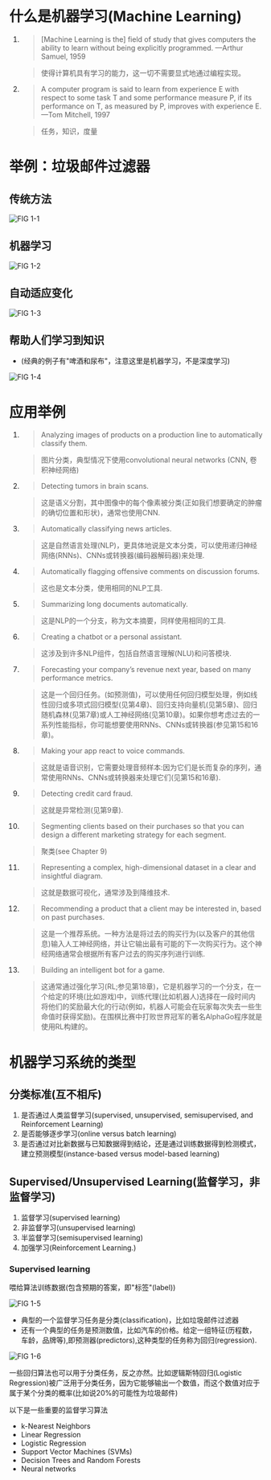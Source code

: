 # 什么是机器学习(Machine Learning)

1. > [Machine Learning is the] field of study that gives computers the ability to learn
without being explicitly programmed.
—Arthur Samuel, 1959

   > 使得计算机具有学习的能力，这一切不需要显式地通过编程实现。

2. > A computer program is said to learn from experience E with respect to some task T
and some performance measure P, if its performance on T, as measured by P,
improves with experience E.
—Tom Mitchell, 1997

   > 任务，知识，度量

# 举例：垃圾邮件过滤器
## 传统方法
![FIG 1-1](PIC/FIG_1_1.png)
## 机器学习
![FIG 1-2](PIC/FIG_1_2.png)
## 自动适应变化
![FIG 1-3](PIC/FIG_1_3.png)
## 帮助人们学习到知识
* (经典的例子有"啤酒和尿布"，注意这里是机器学习，不是深度学习)

![FIG 1-4](PIC/FIG_1_4.png)
# 应用举例
1. > Analyzing images of products on a production line to automatically classify them.

   > 图片分类，典型情况下使用convolutional neural networks (CNN, 卷积神经网络)

2. > Detecting tumors in brain scans.

   > 这是语义分割，其中图像中的每个像素被分类(正如我们想要确定的肿瘤的确切位置和形状)，通常也使用CNN.

3. > Automatically classifying news articles.

   > 这是自然语言处理(NLP)，更具体地说是文本分类，可以使用递归神经网络(RNNs)、CNNs或转换器(编码器解码器)来处理.

4. > Automatically flagging offensive comments on discussion forums.

   > 这也是文本分类，使用相同的NLP工具.   
5. > Summarizing long documents automatically.

   > 这是NLP的一个分支，称为文本摘要，同样使用相同的工具.
   
6. > Creating a chatbot or a personal assistant.

   > 这涉及到许多NLP组件，包括自然语言理解(NLU)和问答模块.

7. > Forecasting your company’s revenue next year, based on many performance metrics.

   > 这是一个回归任务。(如预测值)，可以使用任何回归模型处理，例如线性回归或多项式回归模型(见第4章)、回归支持向量机(见第5章)、回归随机森林(见第7章)或人工神经网络(见第10章)。如果你想考虑过去的一系列性能指标，你可能想要使用RNNs、CNNs或转换器(参见第15和16章)。

8. > Making your app react to voice commands.

   > 这就是语音识别，它需要处理音频样本:因为它们是长而复杂的序列，通常使用RNNs、CNNs或转换器来处理它们(见第15和16章).

9. > Detecting credit card fraud.

   > 这就是异常检测(见第9章).

10. > Segmenting clients based on their purchases so that you can design a different marketing strategy for each segment.

    > 聚类(see Chapter 9)

11. > Representing a complex, high-dimensional dataset in a clear and insightful diagram.

    > 这就是数据可视化，通常涉及到降维技术.
    
12. > Recommending a product that a client may be interested in, based on past purchases.

    > 这是一个推荐系统。一种方法是将过去的购买行为(以及客户的其他信息)输入人工神经网络，并让它输出最有可能的下一次购买行为。这个神经网络通常会根据所有客户过去的购买序列进行训练.

13. > Building an intelligent bot for a game.

    > 这通常通过强化学习(RL;参见第18章)，它是机器学习的一个分支，在一个给定的环境(比如游戏)中，训练代理(比如机器人)选择在一段时间内将他们的奖励最大化的行动(例如，机器人可能会在玩家每次失去一些生命值时获得奖励)。在围棋比赛中打败世界冠军的著名AlphaGo程序就是使用RL构建的。

# 机器学习系统的类型
## 分类标准(互不相斥)
1. 是否通过人类监督学习(supervised, unsupervised, semisupervised, and Reinforcement Learning)    
2. 是否能够逐步学习(online versus batch learning)
3. 是否通过对比新数据与已知数据得到结论，还是通过训练数据得到检测模式，建立预测模型(instance-based versus model-based learning)

## Supervised/Unsupervised Learning(监督学习，非监督学习)
1. 监督学习(supervised learning)
2. 非监督学习(unsupervised learning)
3. 半监督学习(semisupervised learning)
4. 加强学习(Reinforcement Learning.)

### Supervised learning
喂给算法训练数据(包含预期的答案，即"标签"(label))

![FIG 1-5](PIC/FIG_1_5.png)

* 典型的一个监督学习任务是分类(classification)，比如垃圾邮件过滤器
* 还有一个典型的任务是预测数值，比如汽车的价格。给定一组特征(历程数，车龄，品牌等),即预测器(predictors),这种类型的任务称为回归(regression).

![FIG 1-6](PIC/FIG_1_6.png)

一些回归算法也可以用于分类任务，反之亦然。比如逻辑斯特回归(Logistic Regression)被广泛用于分类任务，因为它能够输出一个数值，而这个数值对应于属于某个分类的概率(比如说20%的可能性为垃圾邮件)


以下是一些重要的监督学习算法
* k-Nearest Neighbors
* Linear Regression
* Logistic Regression
* Support Vector Machines (SVMs)
* Decision Trees and Random Forests
* Neural networks
